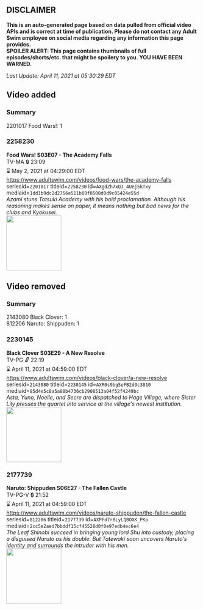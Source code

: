 ## DISCLAIMER
**This is an auto-generated page based on data pulled from official video APIs and is correct at time of publication. Please do not contact any Adult Swim employee on social media regarding any information this page provides.**  
**SPOILER ALERT: This page contains thumbnails of full episodes/shorts/etc. that might be spoilery to you. YOU HAVE BEEN WARNED.**  

_Last Update: April 11, 2021 at 05:30:29 EDT_
## Video added
### Summary
2201017 Food Wars!: 1  
### 2258230
**Food Wars! S03E07 - The Academy Falls**  
TV-MA 🔒 23:09  
⌛ May 2, 2021 at 04:29:00 EDT  
https://www.adultswim.com/videos/food-wars/the-academy-falls  
seriesid=`2201017` titleid=`2258230` id=`AXgdZh7xQJ_4Uej5kTxy` mediaid=`1dd1b9dc2d2756e511b00f8500d0d9c05424e55d`  
_Azami stuns Totsuki Academy with his bold proclamation. Although his reasoning makes sense on paper, it means nothing but bad news for the clubs and Kyokusei._  
<a href="https://media.cdn.adultswim.com/uploads/20210310/thumbnails/2_213101328521-FoodWars_044_AcademyFalls.jpg"><img src="https://media.cdn.adultswim.com/uploads/20210310/thumbnails/2_213101328521-FoodWars_044_AcademyFalls.jpg" height="144px" /></a>
## Video removed
### Summary
2143080 Black Clover: 1  
812206 Naruto: Shippuden: 1  
### 2230145
**Black Clover S03E29 - A New Resolve**  
TV-PG 🔓 22:19  
⌛ April 11, 2021 at 04:59:00 EDT  
https://www.adultswim.com/videos/black-clover/a-new-resolve  
seriesid=`2143080` titleid=`2230145` id=`AXR0s9bgSeFB2d0c3810` mediaid=`85d4e5c8a5a88b4736cb2908513a04f52f4249bc`  
_Asta, Yuno, Noelle, and Secre are dispatched to Hage Village, where Sister Lily presses the quartet into service at the village's newest institution._  
<a href="https://media.cdn.adultswim.com/uploads/20200910/thumbnails/2_209101035400-BlackClover_131.jpg"><img src="https://media.cdn.adultswim.com/uploads/20200910/thumbnails/2_209101035400-BlackClover_131.jpg" height="144px" /></a>
### 2177739
**Naruto: Shippuden S06E27 - The Fallen Castle**  
TV-PG-V 🔒 21:52  
⌛ April 11, 2021 at 04:59:00 EDT  
https://www.adultswim.com/videos/naruto-shippuden/the-fallen-castle  
seriesid=`812206` titleid=`2177739` id=`AXPFd7r8LyLQBOXK_PKp` mediaid=`2cc5e2aed7bbddf15cf45528d0f0e97edb4ec6e4`  
_The Leaf Shinobi succeed in bringing young lord Shu into custody, placing a disguised Naruto as his double. But Tatewaki soon uncovers Naruto's identity and surrounds the intruder with his men._  
<a href="https://media.cdn.adultswim.com/uploads/20200806/thumbnails/2_20861630200-narutoshippuden_310_TheFallenCastle.jpg"><img src="https://media.cdn.adultswim.com/uploads/20200806/thumbnails/2_20861630200-narutoshippuden_310_TheFallenCastle.jpg" height="144px" /></a>
